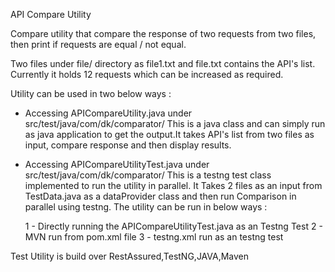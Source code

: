 API Compare Utility

Compare utility that compare the response of two requests from two files, then print if requests are equal / not equal.

Two files under file/ directory as file1.txt and file.txt contains the API's list. Currently it holds 12 requests which can be increased as required.

Utility can be used in two below ways :

- Accessing APICompareUtility.java under src/test/java/com/dk/comparator/ 
  This is a java class and can simply run as java application to get the output.It takes 
  API's list from two files as input, compare response and then display results.


- Accessing APICompareUtilityTest.java under src/test/java/com/dk/comparator/
  This is a testng test class implemented to run the utility in parallel. It
  Takes 2 files as an input from TestData.java as a dataProvider class and then run
  Comparison in parallel using testng. The utility can be run in below ways :
  
   1 - Directly running the APICompareUtilityTest.java as an Testng Test
   2 - MVN run from pom.xml file
   3 - testng.xml run as an testng test

Test Utility is build over RestAssured,TestNG,JAVA,Maven 
